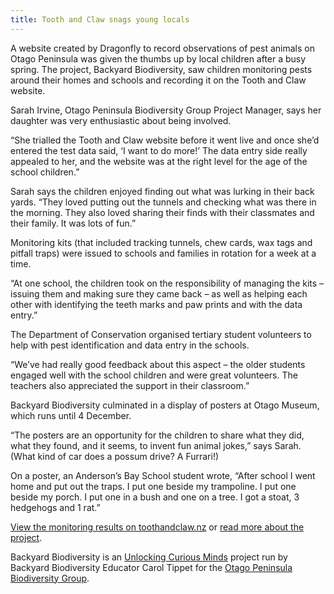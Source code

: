 ```yaml
---
title: Tooth and Claw snags young locals
---
```

 A website created by Dragonfly to record observations of pest animals on Otago Peninsula was given the thumbs up by local children after a busy spring. The project, Backyard Biodiversity, saw children monitoring pests around their homes and schools and recording it on the Tooth and Claw website.

<!--more-->

Sarah Irvine, Otago Peninsula Biodiversity Group Project Manager, says her daughter was very enthusiastic about being involved.  

“She trialled the Tooth and Claw website before it went live and once she’d entered the test data said, ‘I want to do more!’ The data entry side really appealed to her, and the website was at the right level for the age of the school children.”

Sarah says the children enjoyed finding out what was lurking in their back yards. “They loved putting out the tunnels and checking what was there in the morning. They also loved sharing their finds with their classmates and their family. It was lots of fun.”

Monitoring kits (that included tracking tunnels, chew cards, wax tags and pitfall traps) were issued to schools and families in rotation for a week at a time.

“At one school, the children took on the responsibility of managing the kits – issuing them and making sure they came back – as well as helping each other with identifying the teeth marks and paw prints and with the data entry.”

The Department of Conservation organised tertiary student volunteers to help with pest identification and data entry in the schools.  

“We’ve had really good feedback about this aspect – the older students engaged well with the school children and were great volunteers. The teachers also appreciated the support in their classroom.”

Backyard Biodiversity culminated in a display of posters at Otago Museum, which runs until 4 December.

“The posters are an opportunity for the children to share what they did, what they found, and it seems, to invent fun animal jokes,” says Sarah. (What kind of car does a possum drive? A Furrari!)

On a poster, an Anderson’s Bay School student wrote, “After school I went home and put out the traps. I put one beside my trampoline. I put one beside my porch. I put one in a bush and one on a tree. I got a stoat, 3 hedgehogs and 1 rat.”

[View the monitoring results on toothandclaw.nz](https://toothandclaw.nz/tc/results/school/) or [read more about the project](https://www.dragonfly.co.nz/news/2016-05-20-ucm-pest-monitoring.html).

Backyard Biodiversity is an [Unlocking Curious Minds](http://www.curiousminds.nz/) project run by Backyard Biodiversity Educator Carol Tippet for the [Otago Peninsula Biodiversity Group](http://www.pestfreepeninsula.org.nz/).
